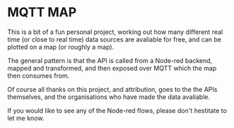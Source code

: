 # MQTT MAP

This is a bit of a fun personal project, working out how many different real time (or close to real time) data sources are avaliable for free, and can be plotted on a map (or roughly a map).

The general pattern is that the API is called from a Node-red backend, mapped and transformed, and then exposed over MQTT which the map then consumes from.

Of course all thanks on this project, and attribution, goes to the the APIs themselves, and the organisations who have made the data avaliable.

If you would like to see any of the Node-red flows, please don't hestitate to let me know.
